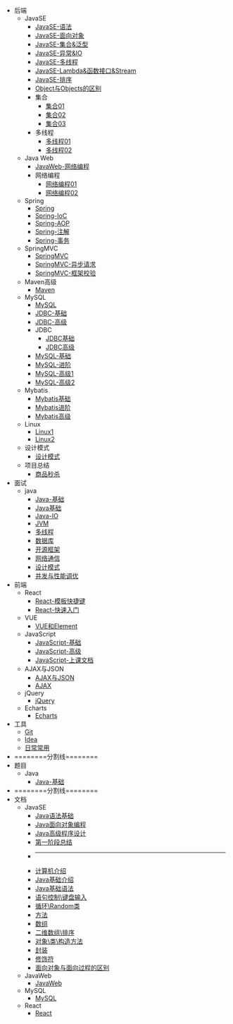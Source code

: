 * 后端
  * JavaSE
    * [JavaSE-语法](backstage/JavaSE/JavaSE.md)
    * [JavaSE-面向对象](backstage/JavaSE/JavaSE-面向对象.md)
    * [JavaSE-集合&泛型](backstage/JavaSE/JavaSE-集合&泛型.md)
    * [JavaSE-异常&IO](backstage/JavaSE/JavaSE-异常&IO.md)
    * [JavaSE-多线程](backstage/JavaSE/JavaSE-多线程.md)
    * [JavaSE-Lambda&函数接口&Stream](backstage/JavaSE/Lambda&函数接口&Stream.md)
    * [JavaSE-排序](backstage/JavaSE/排序算法.md)
    * [Object与Objects的区别](backstage/JavaSE/Object与Objects的区别.md)
    * 集合
      * [集合01](backstage/JavaSE/集合/集合01.md)
      * [集合02](backstage/JavaSE/集合/集合02.md)
      * [集合03](backstage/JavaSE/集合/集合03.md)
    * 多线程
      * [多线程01](backstage/JavaSE/多线程/多线程01.md)
      * [多线程02](backstage/JavaSE/多线程/多线程02.md)
  * Java Web
    * [JavaWeb-网络编程](backstage/Java%20Web/JavaWeb-网络编程.md)
    * 网络编程
      * [网络编程01](backstage/Java%20Web/网络编程/网络编程01.md)
      * [网络编程02](backstage/Java%20Web/网络编程/网络编程02.md)
  * Spring
    * [Spring](backstage/Spring/Spring.md)
    * [Spring-IoC](backstage/Spring/Spring-IoC.md)
    * [Spring-AOP](backstage/Spring/Spring-AOP.md)
    * [Spring-注解](backstage/Spring/Spring-注解.md)
    * [Spring-事务](backstage/Spring/Spring-事务.md)
  * SpringMVC
    * [SpringMVC](backstage/SpringMVC/SpringMVC.md)
    * [SpringMVC-异步请求](backstage/SpringMVC/异步请求.md)
    * [SpringMVC-框架校验](backstage/SpringMVC/框架校验.md)
  * Maven高级
    * [Maven](backstage/Maven高级/Maven高级.md)
  * MySQL
    * [MySQL](backstage/MySQL/MySQL.md)
    * [JDBC-基础](backstage/MySQL/JDBC-基础.md)
    * [JDBC-高级](backstage/MySQL/JDBC-高级.md)
    * JDBC
      * [JDBC基础](backstage/MySQL/JDBC/JDBC基础.md)
      * [JDBC高级](backstage/MySQL/JDBC/JDBC高级.md)
    * [MySQL-基础](backstage/MySQL/MySQL/MySQL基础.md)
    * [MySQL-进阶](backstage/MySQL/MySQL/MySQL进阶.md)
    * [MySQL-高级1](backstage/MySQL/MySQL/MySQL高级1.md)
    * [MySQL-高级2](backstage/MySQL/MySQL/MySQL高级2.md)
  * Mybatis
    * [Mybatis基础](backstage/Mybatis/mybatis基础.md)
    * [Mybatis进阶](backstage/Mybatis/mybatis进阶.md)
    * [Mybatis高级](backstage/Mybatis/mybatis高级.md)
  * Linux
    * [Linux1](backstage/linux/Linux1.md)
    * [Linux2](backstage/linux/Linux2.md)
  * 设计模式
    * [设计模式](backstage/设计模式/设计模式.md)
  * 项目总结
    * [商品秒杀](backstage/项目总结/商品秒杀总结.md)
* 面试
  * java
    * [Java-基础](interview/Java-基础.md)
    * [Java基础](interview/Java基础.md)
    * [Java-IO](interview/Java-IO.md)
    * [JVM](interview/JVM.md)
    * [多线程](interview/多线程.md)
    * [数据库](interview/数据库.md)
    * [开源框架](interview/开源框架.md)
    * [网络通信](interview/网络通信.md)
    * [设计模式](interview/设计模式.md)
    * [并发与性能调优](interview/并发与性能调优.md)
* 前端
  * React
    * [React-模板快捷键](frontstage/React/React-模板快捷键.md)
    * [React-快速入门](class_document/React快速入门.md)
  * VUE
    * [VUE和Element](frontstage/VUE/Vue和Element.md)
  * JavaScript
    * [JavaScript-基础](frontstage/javascript/JavaScript基础.md)
    * [JavaScript-高级](frontstage/javascript/JavaScript高级.md)
    * [JavaScript-上课文档](frontstage/javascript/JavaScript快速入门.md)
  * AJAX与JSON
    * [AJAX与JSON](frontstage/AJAX与JSON/AJAX&JSON.md)
    * [AJAX](frontstage/AJAX与JSON/AJAX.md)
  * jQuery
    * [jQuery](frontstage/jQuery/JQuery.md)
  * Echarts
    * [Echarts](frontstage/echarts/)
* 工具
  * [Git](tools/Git/README.md)
  * [Idea](tools/Idea/README.md)
  * [日常常用](tools/Shortcuts/README.md)
* ========分割线========
* 题目
  * Java
    * [Java-基础](backstage/Java.md)
* ========分割线========
* 文档
  * JavaSE
    * [Java语法基础](class_document/01_Java语法基础.md)
    * [Java面向对象编程](class_document/02_Java面向对象编程.md)
    * [Java高级程序设计](class_document/03_Java高级程序设计.md)
    - [第一阶段总结](class_document/第一阶段总结.md)
    * ----------------------------------------
    * [计算机介绍](class_document/before/chapter-1章.md)
    * [Java基础介绍](class_document/before/chapter-2章.md)
    * [Java基础语法](class_document/before/chapter-3章.md)
    * [语句控制\键盘输入](class_document/before/chapter-4章.md)
    * [循环\Random类](class_document/before/chapter-5章.md)
    * [方法](class_document/before/chapter-6章.md)
    * [数组](class_document/before/chapter-7章.md)
    * [二维数组\排序](class_document/before/chapter-8章.md)
    * [对象\类\构造方法](class_document/before/chapter-9章.md)
    * [封装](class_document/before/java的封装.md)
    * [修饰符](class_document/before/java的修饰符.md)
    * [面向对象与面向过程的区别](class_document/before/面向过程和面向对象的区别.md)
  * JavaWeb
    * [JavaWeb](class_document/JavaWeb.md)
  * MySQL
    * [MySQL](class_document/MySQL.md)
  * React
    * [React](class_document/React快速入门.md)
